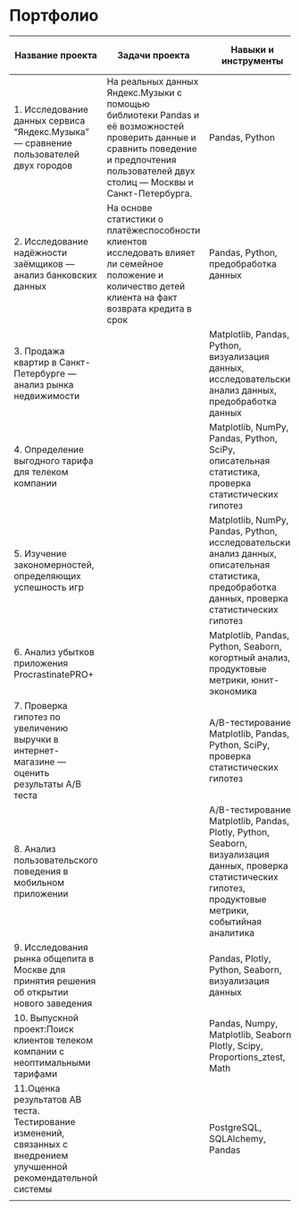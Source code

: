 # Портфолио
| Название проекта  | Задачи проекта   |  Навыки и инструменты  |Ссылки на работу    |
|---|---|---|---|
|1. Исследование данных сервиса “Яндекс.Музыка” — сравнение пользователей двух городов   | На реальных данных Яндекс.Музыки c помощью библиотеки Pandas и её возможностей проверить данные и сравнить поведение и предпочтения пользователей двух столиц — Москвы и Санкт-Петербурга.  | Pandas, Python  |   |
|2. Исследование надёжности заёмщиков — анализ банковских данных   | На основе статистики о платёжеспособности клиентов исследовать влияет ли семейное положение и количество детей клиента на факт возврата кредита в срок  | Pandas, Python, предобработка данных  |   |
|3. Продажа квартир в Санкт-Петербурге — анализ рынка недвижимости   |   | Matplotlib, Pandas, Python, визуализация данных, исследовательский анализ данных, предобработка данных  |   |
|4. Определение выгодного тарифа для телеком компании  |   | Matplotlib, NumPy, Pandas, Python, SciPy, описательная статистика, проверка статистических гипотез  |   |
|5. Изучение закономерностей, определяющих успешность игр   |   | Matplotlib, NumPy, Pandas, Python, исследовательский анализ данных, описательная статистика, предобработка данных, проверка статистических гипотез |   |
|6. Анализ убытков приложения ProcrastinatePRO+   |   |Matplotlib, Pandas, Python, Seaborn, когортный анализ, продуктовые метрики, юнит-экономика   |   |
|7. Проверка гипотез по увеличению выручки в интернет-магазине — оценить результаты A/B теста   |   | A/B-тестирование, Matplotlib, Pandas, Python, SciPy, проверка статистических гипотез  |   |
|8. Анализ пользовательского поведения в мобильном приложении   |   | A/B-тестирование, Matplotlib, Pandas, Plotly, Python, Seaborn, визуализация данных, проверка статистических гипотез, продуктовые метрики, событийная аналитика |   |
|9. Исследования рынка общепита в Москве для принятия решения об открытии нового заведения   |   | Pandas, Plotly, Python, Seaborn, визуализация данных  |   |
|10. Выпускной проект:Поиск клиентов телеком компании с неоптимальными тарифами   |   |Pandas, Numpy, Matplotlib, Seaborn, Plotly, Scipy, Proportions_ztest, Math |   |
|11.Оценка результатов АВ теста. Тестирование изменений, связанных с внедрением улучшенной рекомендательной системы   |   | PostgreSQL, SQLAlchemy, Pandas  |   |
|   |   |   |   |
